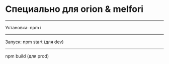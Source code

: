 **Специально для orion & melfori**
=====================
***
Установка:
npm i
***
Запуск:
npm start		(для dev)
***
npm build		(для prod)
